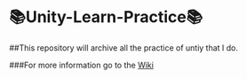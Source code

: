 # 📚Unity-Learn-Practice📚

##This repository will archive all the practice of untiy that I do.

###For more information go to the [Wiki](https://github.com/pardo312/Unity-Learn-Practice/wiki)
